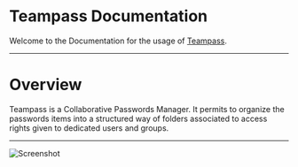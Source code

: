 # Teampass Documentation

Welcome to the Documentation for the usage of [Teampass](http://teampass.net).

---

# Overview

Teampass is a Collaborative Passwords Manager. It permits to organize the passwords items into a structured way of folders associated to access rights given to dedicated users and groups.

---

![Screenshot](../img/feat-item-1.png)
